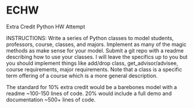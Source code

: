 # ECHW

Extra Credit Python HW Attempt

INSTRUCTIONS:
Write a series of Python classes to model students, professors, course, classes, and majors. Implement as many of the magic methods as make sense for your model. Submit a git repo with a readme describing how to use your classes.
I will leave the specifics up to you but you should implement things like add/drop class, get_advisor/advisee, course requirements, major requirements.
Note that a class is a specific term offering of a course which is a more general description.

The standard for 10% extra credit would be a barebones model with a readme ~100-150 lines of code. 20% would include a full demo and documentation ~500+ lines of code.
